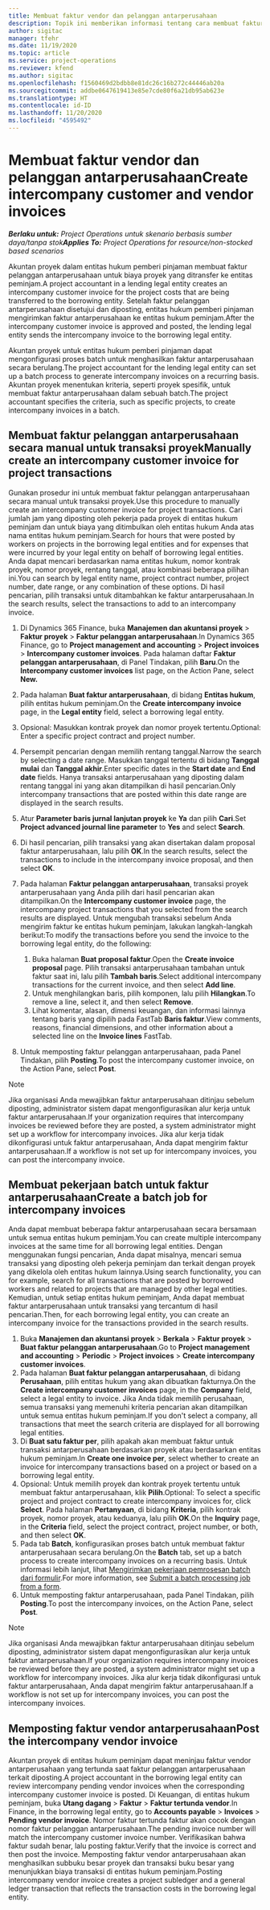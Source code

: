 ```yaml
---
title: Membuat faktur vendor dan pelanggan antarperusahaan
description: Topik ini memberikan informasi tentang cara membuat faktur pelanggan dan vendor antarperusahaan.
author: sigitac
manager: tfehr
ms.date: 11/19/2020
ms.topic: article
ms.service: project-operations
ms.reviewer: kfend
ms.author: sigitac
ms.openlocfilehash: f1560469d2bdbb8e81dc26c16b272c44446ab20a
ms.sourcegitcommit: addbe0647619413e85e7cde80f6a21db95ab623e
ms.translationtype: HT
ms.contentlocale: id-ID
ms.lasthandoff: 11/20/2020
ms.locfileid: "4595492"
---
```

# <a name="create-intercompany-customer-and-vendor-invoices"></a><span data-ttu-id="781b9-103">Membuat faktur vendor dan pelanggan antarperusahaan</span><span class="sxs-lookup"><span data-stu-id="781b9-103">Create intercompany customer and vendor invoices</span></span>

<span data-ttu-id="781b9-104">_**Berlaku untuk:** Project Operations untuk skenario berbasis sumber daya/tanpa stok_</span><span class="sxs-lookup"><span data-stu-id="781b9-104">_**Applies To:** Project Operations for resource/non-stocked based scenarios_</span></span>

<span data-ttu-id="781b9-105">Akuntan proyek dalam entitas hukum pemberi pinjaman membuat faktur pelanggan antarperusahaan untuk biaya proyek yang ditransfer ke entitas peminjam.</span><span class="sxs-lookup"><span data-stu-id="781b9-105">A project accountant in a lending legal entity creates an intercompany customer invoice for the project costs that are being transferred to the borrowing entity.</span></span> <span data-ttu-id="781b9-106">Setelah faktur pelanggan antarperusahaan disetujui dan diposting, entitas hukum pemberi pinjaman mengirimkan faktur antarperusahaan ke entitas hukum peminjam.</span><span class="sxs-lookup"><span data-stu-id="781b9-106">After the intercompany customer invoice is approved and posted, the lending legal entity sends the intercompany invoice to the borrowing legal entity.</span></span>

<span data-ttu-id="781b9-107">Akuntan proyek untuk entitas hukum pemberi pinjaman dapat mengonfigurasi proses batch untuk menghasilkan faktur antarperusahaan secara berulang.</span><span class="sxs-lookup"><span data-stu-id="781b9-107">The project accountant for the lending legal entity can set up a batch process to generate intercompany invoices on a recurring basis.</span></span> <span data-ttu-id="781b9-108">Akuntan proyek menentukan kriteria, seperti proyek spesifik, untuk membuat faktur antarperusahaan dalam sebuah batch.</span><span class="sxs-lookup"><span data-stu-id="781b9-108">The project accountant specifies the criteria, such as specific projects, to create intercompany invoices in a batch.</span></span>

## <a name="manually-create-an-intercompany-customer-invoice-for-project-transactions"></a><span data-ttu-id="781b9-109">Membuat faktur pelanggan antarperusahaan secara manual untuk transaksi proyek</span><span class="sxs-lookup"><span data-stu-id="781b9-109">Manually create an intercompany customer invoice for project transactions</span></span> 

<span data-ttu-id="781b9-110">Gunakan prosedur ini untuk membuat faktur pelanggan antarperusahaan secara manual untuk transaksi proyek.</span><span class="sxs-lookup"><span data-stu-id="781b9-110">Use this procedure to manually create an intercompany customer invoice for project transactions.</span></span> <span data-ttu-id="781b9-111">Cari jumlah jam yang diposting oleh pekerja pada proyek di entitas hukum peminjam dan untuk biaya yang ditimbulkan oleh entitas hukum Anda atas nama entitas hukum peminjam.</span><span class="sxs-lookup"><span data-stu-id="781b9-111">Search for hours that were posted by workers on projects in the borrowing legal entities and for expenses that were incurred by your legal entity on behalf of borrowing legal entities.</span></span> <span data-ttu-id="781b9-112">Anda dapat mencari berdasarkan nama entitas hukum, nomor kontrak proyek, nomor proyek, rentang tanggal, atau kombinasi beberapa pilihan ini.</span><span class="sxs-lookup"><span data-stu-id="781b9-112">You can search by legal entity name, project contract number, project number, date range, or any combination of these options.</span></span> <span data-ttu-id="781b9-113">Di hasil pencarian, pilih transaksi untuk ditambahkan ke faktur antarperusahaan.</span><span class="sxs-lookup"><span data-stu-id="781b9-113">In the search results, select the transactions to add to an intercompany invoice.</span></span>

1. <span data-ttu-id="781b9-114">Di Dynamics 365 Finance, buka **Manajemen dan akuntansi proyek** > **Faktur proyek** > **Faktur pelanggan antarperusahaan**.</span><span class="sxs-lookup"><span data-stu-id="781b9-114">In Dynamics 365 Finance, go to **Project management and accounting** > **Project invoices** > **Intercompany customer invoices**.</span></span> <span data-ttu-id="781b9-115">Pada halaman daftar **Faktur pelanggan antarperusahaan**, di Panel Tindakan, pilih **Baru**.</span><span class="sxs-lookup"><span data-stu-id="781b9-115">On the **Intercompany customer invoices**  list page, on the Action Pane, select **New.**</span></span>
2. <span data-ttu-id="781b9-116">Pada halaman **Buat faktur antarperusahaan**, di bidang **Entitas hukum**, pilih entitas hukum peminjam.</span><span class="sxs-lookup"><span data-stu-id="781b9-116">On the **Create intercompany invoice** page, in the **Legal entity** field, select a borrowing legal entity.</span></span>
3. <span data-ttu-id="781b9-117">Opsional: Masukkan kontrak proyek dan nomor proyek tertentu.</span><span class="sxs-lookup"><span data-stu-id="781b9-117">Optional: Enter a specific project contract and project number.</span></span>
4. <span data-ttu-id="781b9-118">Persempit pencarian dengan memilih rentang tanggal.</span><span class="sxs-lookup"><span data-stu-id="781b9-118">Narrow the search by selecting a date range.</span></span> <span data-ttu-id="781b9-119">Masukkan tanggal tertentu di bidang **Tanggal mulai** dan **Tanggal akhir**.</span><span class="sxs-lookup"><span data-stu-id="781b9-119">Enter specific dates in the **Start date** and **End date** fields.</span></span> <span data-ttu-id="781b9-120">Hanya transaksi antarperusahaan yang diposting dalam rentang tanggal ini yang akan ditampilkan di hasil pencarian.</span><span class="sxs-lookup"><span data-stu-id="781b9-120">Only intercompany transactions that are posted within this date range are displayed in the search results.</span></span>
5. <span data-ttu-id="781b9-121">Atur **Parameter baris jurnal lanjutan proyek** ke **Ya** dan pilih **Cari**.</span><span class="sxs-lookup"><span data-stu-id="781b9-121">Set **Project advanced journal line parameter** to **Yes** and select **Search**.</span></span>
6. <span data-ttu-id="781b9-122">Di hasil pencarian, pilih transaksi yang akan disertakan dalam proposal faktur antarperusahaan, lalu pilih **OK**.</span><span class="sxs-lookup"><span data-stu-id="781b9-122">In the search results, select the transactions to include in the intercompany invoice proposal, and then select **OK**.</span></span>
7. <span data-ttu-id="781b9-123">Pada halaman **Faktur pelanggan antarperusahaan**, transaksi proyek antarperusahaan yang Anda pilih dari hasil pencarian akan ditampilkan.</span><span class="sxs-lookup"><span data-stu-id="781b9-123">On the **Intercompany customer invoice** page, the intercompany project transactions that you selected from the search results are displayed.</span></span> <span data-ttu-id="781b9-124">Untuk mengubah transaksi sebelum Anda mengirim faktur ke entitas hukum peminjam, lakukan langkah-langkah berikut:</span><span class="sxs-lookup"><span data-stu-id="781b9-124">To modify the transactions before you send the invoice to the borrowing legal entity, do the following:</span></span>
  
    1. <span data-ttu-id="781b9-125">Buka halaman **Buat proposal faktur**.</span><span class="sxs-lookup"><span data-stu-id="781b9-125">Open the **Create invoice proposal** page.</span></span> <span data-ttu-id="781b9-126">Pilih transaksi antarperusahaan tambahan untuk faktur saat ini, lalu pilih **Tambah baris**.</span><span class="sxs-lookup"><span data-stu-id="781b9-126">Select additional intercompany transactions for the current invoice, and then select **Add line**.</span></span>
    2. <span data-ttu-id="781b9-127">Untuk menghilangkan baris, pilih komponen, lalu pilih **Hilangkan**.</span><span class="sxs-lookup"><span data-stu-id="781b9-127">To remove a line, select it, and then select **Remove**.</span></span>
    3. <span data-ttu-id="781b9-128">Lihat komentar, alasan, dimensi keuangan, dan informasi lainnya tentang baris yang dipilih pada FastTab **Baris faktur**.</span><span class="sxs-lookup"><span data-stu-id="781b9-128">View comments, reasons, financial dimensions, and other information about a selected line on the  **Invoice lines**  FastTab.</span></span>
    
8. <span data-ttu-id="781b9-129">Untuk memposting faktur pelanggan antarperusahaan, pada Panel Tindakan, pilih **Posting**.</span><span class="sxs-lookup"><span data-stu-id="781b9-129">To post the intercompany customer invoice, on the Action Pane, select **Post**.</span></span>

> [!NOTE]
> <span data-ttu-id="781b9-130">Jika organisasi Anda mewajibkan faktur antarperusahaan ditinjau sebelum diposting, administrator sistem dapat mengonfigurasikan alur kerja untuk faktur antarperusahaan.</span><span class="sxs-lookup"><span data-stu-id="781b9-130">If your organization requires that intercompany invoices be reviewed before they are posted, a system administrator might set up a workflow for intercompany invoices.</span></span> <span data-ttu-id="781b9-131">Jika alur kerja tidak dikonfigurasi untuk faktur antarperusahaan, Anda dapat mengirim faktur antarperusahaan.</span><span class="sxs-lookup"><span data-stu-id="781b9-131">If a workflow is not set up for intercompany invoices, you can post the intercompany invoice.</span></span>

## <a name="create-a-batch-job-for-intercompany-invoices"></a><span data-ttu-id="781b9-132">Membuat pekerjaan batch untuk faktur antarperusahaan</span><span class="sxs-lookup"><span data-stu-id="781b9-132">Create a batch job for intercompany invoices</span></span>

<span data-ttu-id="781b9-133">Anda dapat membuat beberapa faktur antarperusahaan secara bersamaan untuk semua entitas hukum peminjam.</span><span class="sxs-lookup"><span data-stu-id="781b9-133">You can create multiple intercompany invoices at the same time for all borrowing legal entities.</span></span> <span data-ttu-id="781b9-134">Dengan menggunakan fungsi pencarian, Anda dapat misalnya, mencari semua transaksi yang diposting oleh pekerja peminjam dan terkait dengan proyek yang dikelola oleh entitas hukum lainnya.</span><span class="sxs-lookup"><span data-stu-id="781b9-134">Using search functionality, you can for example, search for all transactions that are posted by borrowed workers and related to projects that are managed by other legal entities.</span></span> <span data-ttu-id="781b9-135">Kemudian, untuk setiap entitas hukum peminjam, Anda dapat membuat faktur antarperusahaan untuk transaksi yang tercantum di hasil pencarian.</span><span class="sxs-lookup"><span data-stu-id="781b9-135">Then, for each borrowing legal entity, you can create an intercompany invoice for the transactions provided in the search results.</span></span>

1. <span data-ttu-id="781b9-136">Buka **Manajemen dan akuntansi proyek** > **Berkala** > **Faktur proyek** > **Buat faktur pelanggan antarperusahaan**.</span><span class="sxs-lookup"><span data-stu-id="781b9-136">Go to **Project management and accounting** > **Periodic** > **Project invoices** > **Create intercompany customer invoices**.</span></span>
2. <span data-ttu-id="781b9-137">Pada halaman **Buat faktur pelanggan antarperusahaan**, di bidang **Perusahaan**, pilih entitas hukum yang akan dibuatkan fakturnya.</span><span class="sxs-lookup"><span data-stu-id="781b9-137">On the **Create intercompany customer invoices** page, in the **Company**  field, select a legal entity to invoice.</span></span> <span data-ttu-id="781b9-138">Jika Anda tidak memilih perusahaan, semua transaksi yang memenuhi kriteria pencarian akan ditampilkan untuk semua entitas hukum peminjam.</span><span class="sxs-lookup"><span data-stu-id="781b9-138">If you don't select a company, all transactions that meet the search criteria are displayed for all borrowing legal entities.</span></span>
3. <span data-ttu-id="781b9-139">Di **Buat satu faktur per**, pilih apakah akan membuat faktur untuk transaksi antarperusahaan berdasarkan proyek atau berdasarkan entitas hukum peminjam.</span><span class="sxs-lookup"><span data-stu-id="781b9-139">In **Create one invoice per**, select whether to create an invoice for intercompany transactions based on a project or based on a borrowing legal entity.</span></span>
4. <span data-ttu-id="781b9-140">Opsional: Untuk memilih proyek dan kontrak proyek tertentu untuk membuat faktur antarperusahaan, klik **Pilih**.</span><span class="sxs-lookup"><span data-stu-id="781b9-140">Optional: To select a specific project and project contract to create intercompany invoices for, click **Select**.</span></span> <span data-ttu-id="781b9-141">Pada halaman **Pertanyaan**, di bidang **Kriteria**, pilih kontrak proyek, nomor proyek, atau keduanya, lalu pilih **OK**.</span><span class="sxs-lookup"><span data-stu-id="781b9-141">On the **Inquiry** page, in the **Criteria** field, select the project contract, project number, or both, and then select **OK**.</span></span>
5. <span data-ttu-id="781b9-142">Pada tab **Batch**, konfigurasikan proses batch untuk membuat faktur antarperusahaan secara berulang.</span><span class="sxs-lookup"><span data-stu-id="781b9-142">On the **Batch** tab, set up a batch process to create intercompany invoices on a recurring basis.</span></span> <span data-ttu-id="781b9-143">Untuk informasi lebih lanjut, lihat [Mengirimkan pekerjaan pemrosesan batch dari formulir](https://docs.microsoft.com/dynamicsax-2012/appuser-itpro/submit-a-batch-processing-job-from-a-form).</span><span class="sxs-lookup"><span data-stu-id="781b9-143">For more information, see [Submit a batch processing job from a form](https://docs.microsoft.com/dynamicsax-2012/appuser-itpro/submit-a-batch-processing-job-from-a-form).</span></span>
6. <span data-ttu-id="781b9-144">Untuk memposting faktur antarperusahaan, pada Panel Tindakan, pilih **Posting**.</span><span class="sxs-lookup"><span data-stu-id="781b9-144">To post the intercompany invoices, on the Action Pane, select **Post**.</span></span>

> [!NOTE]
> <span data-ttu-id="781b9-145">Jika organisasi Anda mewajibkan faktur antarperusahaan ditinjau sebelum diposting, administrator sistem dapat mengonfigurasikan alur kerja untuk faktur antarperusahaan.</span><span class="sxs-lookup"><span data-stu-id="781b9-145">If your organization requires intercompany invoices be reviewed before they are posted, a system administrator might set up a workflow for intercompany invoices.</span></span> <span data-ttu-id="781b9-146">Jika alur kerja tidak dikonfigurasi untuk faktur antarperusahaan, Anda dapat mengirim faktur antarperusahaan.</span><span class="sxs-lookup"><span data-stu-id="781b9-146">If a workflow is not set up for intercompany invoices, you can post the intercompany invoices.</span></span>

## <a name="post-the-intercompany-vendor-invoice"></a><span data-ttu-id="781b9-147">Memposting faktur vendor antarperusahaan</span><span class="sxs-lookup"><span data-stu-id="781b9-147">Post the intercompany vendor invoice</span></span>

<span data-ttu-id="781b9-148">Akuntan proyek di entitas hukum peminjam dapat meninjau faktur vendor antarperusahaan yang tertunda saat faktur pelanggan antarperusahaan terkait diposting.</span><span class="sxs-lookup"><span data-stu-id="781b9-148">A project accountant in the borrowing legal entity can review intercompany pending vendor invoices when the corresponding intercompany customer invoice is posted.</span></span> <span data-ttu-id="781b9-149">Di Keuangan, di entitas hukum peminjam, buka **Utang dagang** > **Faktur** > **Faktur tertunda vendor**.</span><span class="sxs-lookup"><span data-stu-id="781b9-149">In Finance, in the borrowing legal entity, go to **Accounts payable** > **Invoices** > **Pending vendor invoice**.</span></span> <span data-ttu-id="781b9-150">Nomor faktur tertunda faktur akan cocok dengan nomor faktur pelanggan antarperusahaan.</span><span class="sxs-lookup"><span data-stu-id="781b9-150">The pending invoice number will match the intercompany customer invoice number.</span></span> <span data-ttu-id="781b9-151">Verifikasikan bahwa faktur sudah benar, lalu posting faktur.</span><span class="sxs-lookup"><span data-stu-id="781b9-151">Verify that the invoice is correct and then post the invoice.</span></span> <span data-ttu-id="781b9-152">Memposting faktur vendor antarperusahaan akan menghasilkan subbuku besar proyek dan transaksi buku besar yang menunjukkan biaya transaksi di entitas hukum peminjam.</span><span class="sxs-lookup"><span data-stu-id="781b9-152">Posting intercompany vendor invoice creates a project subledger and a general ledger transaction that reflects the transaction costs in the borrowing legal entity.</span></span>

